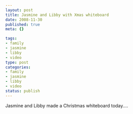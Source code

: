 ```yaml
--- 
layout: post
title: Jasmine and Libby with Xmas whiteboard
date: 2008-11-30
published: true
meta: {}

tags: 
- family
- jasmine
- libby
- video
type: post
categories: 
- family
- jasmine
- libby
- video
status: publish
---
```



Jasmine and Libby made a Christmas whiteboard today....

  



